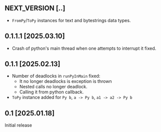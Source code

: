 NEXT_VERSION [..]
----------------
* `FromPy`/`ToPy` instances for text and bytestrings data types.

0.1.1.1 [2025.03.10]
--------------------
* Crash of python's main thread when one attempts to interrupt it fixed.

0.1.1 [2025.02.13]
------------------
* Number of deadlocks in `runPyInMain` fixed:
  - It no longer deadlocks is exception is thrown
  - Nested calls no longer deadlock.
  - Calling it from python callback.
* `ToPy` instance added for `Py b`, `a -> Py b`, `a1 -> a2 -> Py b`


0.1 [2025.01.18]
----------------
Initial release
